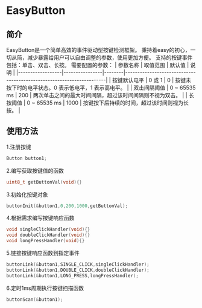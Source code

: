 # EasyButton

## 简介
EasyButton是一个简单高效的事件驱动型按键检测框架。
秉持着easy的初心，一切从简，减少暴露给用户可以自由调整的参数，使用更加方便。
支持的按键事件包括：单击、双击、长按。
需要配置的参数：
| 参数名称         | 取值范围       | 默认值 | 说明                                                                 |
|------------------|----------------|--------|----------------------------------------------------------------------|
| 按键默认电平     | 0 或 1         | 0      | 按键未按下时的电平状态。0 表示低电平，1 表示高电平。                  |
| 双击间隔阈值     | 0 ~ 65535 ms     | 200    | 两次单击之间的最大时间间隔，超过该时间间隔则不视为双击。              |
| 长按阈值         | 0 ~ 65535 ms    | 1000   | 按键按下后持续的时间，超过该时间则视为长按。                          |

## 使用方法
1.注册按键
```c
Button button1;
```
2.编写获取按键值的函数
```c
uint8_t getButtonVal(void){}
```
3.初始化按键对象
```c
buttonInit(&button1,0,200,1000,getButtonVal);
```

4.根据需求编写按键响应函数
```c
void singleClickHandler(void){}
void doubleClickHandler(void){}
void longPressHandler(void){}
```
5.链接按键响应函数到指定事件
```c
buttonLink(&button1,SINGLE_CLICK,singleClickHandler);
buttonLink(&button1,DOUBLE_CLICK,doubleClickHandler);
buttonLink(&button1,LONG_PRESS,longPressHandler);
```

6.定时1ms周期执行按键扫描函数
```c
buttonScan(&button1);
```
